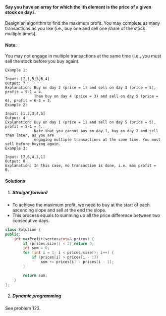 #### Say you have an array for which the ith element is the price of a given stock on day i.

Design an algorithm to find the maximum profit. You may complete as many transactions as you like (i.e., buy one and sell one share of the stock multiple times).

#### Note: 
You may not engage in multiple transactions at the same time (i.e., you must sell the stock before you buy again).

```
Example 1:

Input: [7,1,5,3,6,4]
Output: 7
Explanation: Buy on day 2 (price = 1) and sell on day 3 (price = 5), profit = 5-1 = 4.
             Then buy on day 4 (price = 3) and sell on day 5 (price = 6), profit = 6-3 = 3.
Example 2:

Input: [1,2,3,4,5]
Output: 4
Explanation: Buy on day 1 (price = 1) and sell on day 5 (price = 5), profit = 5-1 = 4.
             Note that you cannot buy on day 1, buy on day 2 and sell them later, as you are
             engaging multiple transactions at the same time. You must sell before buying again.
Example 3:

Input: [7,6,4,3,1]
Output: 0
Explanation: In this case, no transaction is done, i.e. max profit = 0.
```

#### Solutions

1. ##### Straight forward

- To achieve the maximum profit, we need to buy at the start of each ascending slope and sell at the end the slope.
- This process equals to summing up all the price difference between two consecutive days.

```cpp
class Solution {
public:
    int maxProfit(vector<int>& prices) {
        if (prices.size() < 2) return 0;
        int sum = 0;
        for (int i = 1; i < prices.size(); i++) {
            if (prices[i] > prices[i - 1])
                sum += prices[i] - prices[i - 1];
        }

        return sum;
    }
};
```

2. ##### Dynamic programming

See problem 123.